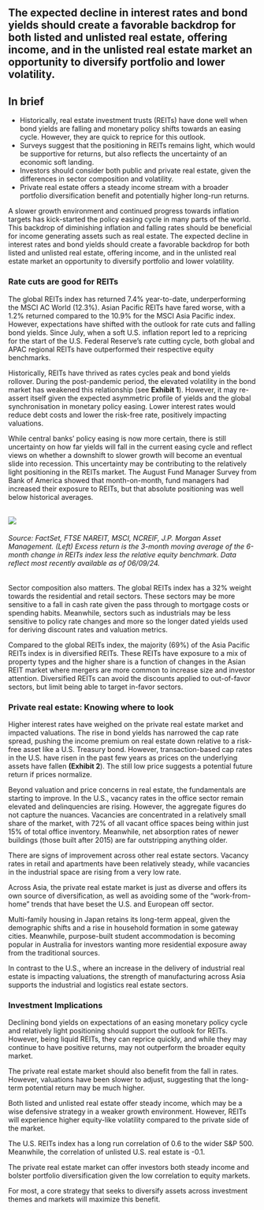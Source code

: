 ## The expected decline in interest rates and bond yields should create a favorable backdrop for both listed and unlisted real estate, offering income, and in the unlisted real estate market an opportunity to diversify portfolio and lower volatility.

## In brief

- Historically, real estate investment trusts (REITs) have done well when bond yields are falling and monetary policy shifts towards an easing cycle. However, they are quick to reprice for this outlook.
- Surveys suggest that the positioning in REITs remains light, which would be supportive for returns, but also reflects the uncertainty of an economic soft landing.
- Investors should consider both public and private real estate, given the differences in sector composition and volatility.
- Private real estate offers a steady income stream with a broader portfolio diversification benefit and potentially higher long-run returns. 

A slower growth environment and continued progress towards inflation targets has kick-started the policy easing cycle in many parts of the world. This backdrop of diminishing inflation and falling rates should be beneficial for income generating assets such as real estate. The expected decline in interest rates and bond yields should create a favorable backdrop for both listed and unlisted real estate, offering income, and in the unlisted real estate market an opportunity to diversify portfolio and lower volatility.

### Rate cuts are good for REITs

The global REITs index has returned 7.4% year-to-date, underperforming the MSCI AC World (12.3%). Asian Pacific REITs have fared worse, with a 1.2% returned compared to the 10.9% for the MSCI Asia Pacific index. However, expectations have shifted with the outlook for rate cuts and falling bond yields. Since July, when a soft U.S. inflation report led to a repricing for the start of the U.S. Federal Reserve’s rate cutting cycle, both global and APAC regional REITs have outperformed their respective equity benchmarks.

Historically, REITs have thrived as rates cycles peak and bond yields rollover. During the post-pandemic period, the elevated volatility in the bond market has weakened this relationship (see **Exhibit 1**). However, it may re-assert itself given the expected asymmetric profile of yields and the global synchronisation in monetary policy easing. Lower interest rates would reduce debt costs and lower the risk-free rate, positively impacting valuations.

While central banks’ policy easing is now more certain, there is still uncertainty on how far yields will fall in the current easing cycle and reflect views on whether a downshift to slower growth will become an eventual slide into recession. This uncertainty may be contributing to the relatively light positioning in the REITs market. The August Fund Manager Survey from Bank of America showed that month-on-month, fund managers had increased their exposure to REITs, but that absolute positioning was well below historical averages.  
 

![](https://cdn.jpmorganfunds.com/content/dam/jpm-am-aem/asiapacific/regional/en/insights/market-insights/on-the-minds-of-investors/2024/OTMOI_20240910_chart.PNG)

###### Source: FactSet, FTSE NAREIT, MSCI, NCREIF, J.P. Morgan Asset Management. (Left) Excess return is the 3-month moving average of the 6-month change in REITs index less the relative equity benchmark. Data reflect most recently available as of 06/09/24.

  
Sector composition also matters. The global REITs index has a 32% weight towards the residential and retail sectors. These sectors may be more sensitive to a fall in cash rate given the pass through to mortgage costs or spending habits. Meanwhile, sectors such as industrials may be less sensitive to policy rate changes and more so the longer dated yields used for deriving discount rates and valuation metrics.

Compared to the global REITs index, the majority (69%) of the Asia Pacific REITs index is in diversified REITs. These REITs have exposure to a mix of property types and the higher share is a function of changes in the Asian REIT market where mergers are more common to increase size and investor attention. Diversified REITs can avoid the discounts applied to out-of-favor sectors, but limit being able to target in-favor sectors.

### Private real estate: Knowing where to look

Higher interest rates have weighed on the private real estate market and impacted valuations. The rise in bond yields has narrowed the cap rate spread, pushing the income premium on real estate down relative to a risk-free asset like a U.S. Treasury bond. However, transaction-based cap rates in the U.S. have risen in the past few years as prices on the underlying assets have fallen **(Exhibit 2**). The still low price suggests a potential future return if prices normalize.

Beyond valuation and price concerns in real estate, the fundamentals are starting to improve. In the U.S., vacancy rates in the office sector remain elevated and delinquencies are rising. However, the aggregate figures do not capture the nuances. Vacancies are concentrated in a relatively small share of the market, with 72% of all vacant office spaces being within just 15% of total office inventory. Meanwhile, net absorption rates of newer buildings (those built after 2015) are far outstripping anything older.

There are signs of improvement across other real estate sectors. Vacancy rates in retail and apartments have been relatively steady, while vacancies in the industrial space are rising from a very low rate.

Across Asia, the private real estate market is just as diverse and offers its own source of diversification, as well as avoiding some of the “work-from-home” trends that have beset the U.S. and European off sector.

Multi-family housing in Japan retains its long-term appeal, given the demographic shifts and a rise in household formation in some gateway cities. Meanwhile, purpose-built student accommodation is becoming popular in Australia for investors wanting more residential exposure away from the traditional sources.

In contrast to the U.S., where an increase in the delivery of industrial real estate is impacting valuations, the strength of manufacturing across Asia supports the industrial and logistics real estate sectors.

### Investment Implications

Declining bond yields on expectations of an easing monetary policy cycle and relatively light positioning should support the outlook for REITs. However, being liquid REITs, they can reprice quickly, and while they may continue to have positive returns, may not outperform the broader equity market.

The private real estate market should also benefit from the fall in rates. However, valuations have been slower to adjust, suggesting that the long-term potential return may be much higher.

Both listed and unlisted real estate offer steady income, which may be a wise defensive strategy in a weaker growth environment. However, REITs will experience higher equity-like volatility compared to the private side of the market.

The U.S. REITs index has a long run correlation of 0.6 to the wider S&P 500. Meanwhile, the correlation of unlisted U.S. real estate is -0.1.

The private real estate market can offer investors both steady income and bolster portfolio diversification given the low correlation to equity markets.

For most, a core strategy that seeks to diversify assets across investment themes and markets will maximize this benefit.
